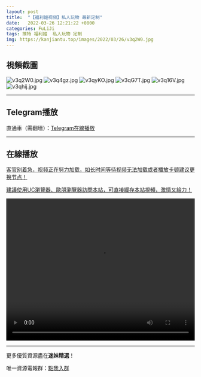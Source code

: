 ```yaml
---
layout: post
title:  "【福利姬视频】私人玩物 最新定制"
date:   2022-03-26 12:21:22 +0800
categories: FuLiJi
tags: 推特 福利姬  私人玩物 定制
img: https://kanjiantu.top/images/2022/03/26/v3q2W0.jpg
---
```



## 視頻截圖

![v3q2W0.jpg](https://kanjiantu.top/images/2022/03/26/v3q2W0.jpg)
![v3q4gz.jpg](https://kanjiantu.top/images/2022/03/26/v3q4gz.jpg)
![v3qyKO.jpg](https://kanjiantu.top/images/2022/03/26/v3qyKO.jpg)
![v3qG7T.jpg](https://kanjiantu.top/images/2022/03/26/v3qG7T.jpg)
![v3q16V.jpg](https://kanjiantu.top/images/2022/03/26/v3q16V.jpg)
![v3qhij.jpg](https://kanjiantu.top/images/2022/03/26/v3qhij.jpg)

* * *
## Telegram播放

直通車（需翻墻）：[Telegram在線播放](https://t.me/mimeijingxuan/392)

* * *
## 在線播放
<u>客官别着急，视频正在努力加载，如长时间等待视频无法加载或者播放卡顿建议更换节点！</u>

<u>建議使用UC瀏覽器、歐朋瀏覽器訪問本站，可直接緩存本站視頻，激情又給力！</u>
<center><video src="https://cdn.publer.io/uploads/videos/623e0d58db27975f793564cd/2f83ebe2b60aaac1a4e439405cc722f3.mp4" width="100%" height="380px" controls="controls"></video></center>


* * *
更多優質資源盡在**迷妹精選**！

唯一資源電報群：[點我入群](https://t.me/mimeijingxuan)


